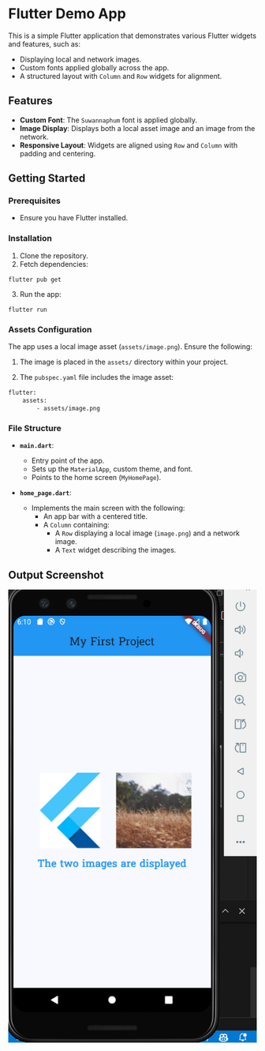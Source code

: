 # Flutter Demo App

This is a simple Flutter application that demonstrates various Flutter widgets and features, such as:

- Displaying local and network images.
- Custom fonts applied globally across the app.
- A structured layout with `Column` and `Row` widgets for alignment.

## Features

- **Custom Font**: The `Suwannaphum` font is applied globally.
- **Image Display**: Displays both a local asset image and an image from the network.
- **Responsive Layout**: Widgets are aligned using `Row` and `Column` with padding and centering.

## Getting Started

### Prerequisites

- Ensure you have Flutter installed.

### Installation

1. Clone the repository.
2. Fetch dependencies:
```
flutter pub get
```
3. Run the app:
```
flutter run
```
### Assets Configuration

The app uses a local image asset (`assets/image.png`). Ensure the following:

1. The image is placed in the `assets/` directory within your project.
    
2. The `pubspec.yaml` file includes the image asset:
```
flutter: 
	assets:
		- assets/image.png
```
### File Structure

- **`main.dart`**:
    
    - Entry point of the app.
    - Sets up the `MaterialApp`, custom theme, and font.
    - Points to the home screen (`MyHomePage`).
- **`home_page.dart`**:
    
    - Implements the main screen with the following:
        - An app bar with a centered title.
        - A `Column` containing:
            - A `Row` displaying a local image (`image.png`) and a network image.
            - A `Text` widget describing the images.

## Output Screenshot
![Output Screenshot](output.png)